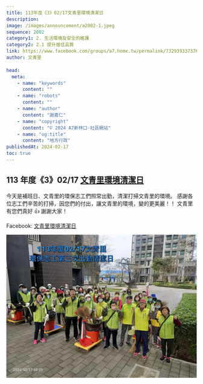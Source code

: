```yaml
---
title: 113年度《3》02/17文青里環境清潔日
description:
image: /images/announcement/a2002-1.jpeg
sequence: 2002
category1: 2. 生活環境及安全的維護
category2: 2.1 提升居住品質
link: https://www.facebook.com/groups/a7.home.tw/permalink/7329393373766299/?mibextid=uJjRxr
author: 文青里

head:
  meta:
    - name: "keywords"
      content: ""
    - name: "robots"
      content: ""
    - name: "author"
      content: "謝嘉仁"
    - name: "copyright"
      content: "© 2024 A7新林口-社區網站"
    - name: "og:title"
      content: "地方行政"
publishedAt: 2024-02-17
toc: true
---
```


## 113 年度《3》02/17 <a href="https://www.facebook.com/groups/a7.home.tw/permalink/7329393373766299/?mibextid=uJjRxr"> 文青里環境清潔日 </a>

今天是補班日、文青里的環保志工們照常出勤，清潔打掃文青里的環境。
感謝各位志工們辛苦的打掃，因您們的付出，讓文青里的環境，變的更美麗！！
文青里有您們真好 👍 謝謝大家！

Facebook: <a href="https://www.facebook.com/groups/a7.home.tw/permalink/7329393373766299/?mibextid=uJjRxr"> 文青里環境清潔日 </a>

![a2002-01.jpeg](/images/announcement/a2002-1.jpeg)
